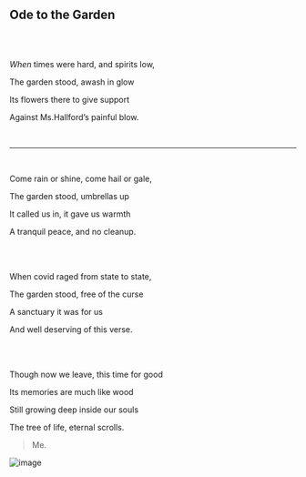 ## **Ode to the Garden**  

<br>
<br>

_When_ times were hard, and spirits low,  

The garden stood, awash in glow  

Its flowers there to give support  

Against Ms.Hallford’s painful blow.  

<br>

***

<br>

Come rain or shine, come hail or gale,  

The garden stood, umbrellas up  

It called us in, it gave us warmth  

A tranquil peace, and no cleanup.  

<br>
<br>

When covid raged from state to state,  

The garden stood, free of the curse  

A sanctuary it was for us  

And well deserving of this verse.  

<br>
<br>

Though now we leave, this time for good  

Its memories are much like wood  

Still growing deep inside our souls  

The tree of life, eternal scrolls.

> Me.

![image](https://www.google.com/url?sa=i&url=https%3A%2F%2Fwww.gardendesign.com%2Fflowers%2Feasy.html&psig=AOvVaw2cJYv7A9FoNPatV0IzJ6bJ&ust=1673569211036000&source=images&cd=vfe&ved=0CA8QjRxqFwoTCIigt6ThwPwCFQAAAAAdAAAAABAF.jpg)
